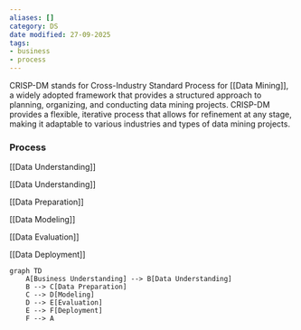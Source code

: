 ```yaml
---
aliases: []
category: DS
date modified: 27-09-2025
tags:
- business
- process
---
```

CRISP-DM stands for Cross-Industry Standard Process for [[Data Mining]], a widely adopted framework that provides a structured approach to planning, organizing, and conducting data mining projects. CRISP-DM provides a flexible, iterative process that allows for refinement at any stage, making it adaptable to various industries and types of data mining projects.

### Process

[[Data Understanding]]
   
[[Data Understanding]]
   
[[Data Preparation]]

[[Data Modeling]]
   
[[Data Evaluation]]
   
[[Data Deployment]]


```mermaid
graph TD
    A[Business Understanding] --> B[Data Understanding]
    B --> C[Data Preparation]
    C --> D[Modeling]
    D --> E[Evaluation]
    E --> F[Deployment]
    F --> A
```